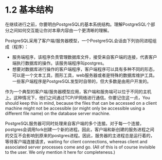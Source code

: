 # 1.2 基本结构

在继续进行之前，你要明白PostgreSQL的基本系统结构。理解PostgreSQL个部分之间如何交互能让你对本章内容由一个更清晰的理解。

PostgreSQL采用了客户端/服务器模型，一个PostgreSQL会话由下列协同进程组成（程序）：
 - 服务端程序，该程序负责管理数据库文件，接受来自客户端的连接，代表客户端执行数据库的操作。该服务端程序叫postgres。
 - 想要对数据库进行操作的客户端程序，客户端程序可以具有多种不同的形态，可以是一个文本工具，图形工具，web服务器或者是特殊的数据库维护工具。一些客户端程序是PostgreSQL发型时自带的，但大多数是由用户开发的。
 
作为一个典型的客户端/服务器模型应用，客户端和服务端可以位于不同的主机上。这种情况下，他们之间通过TCP/IP网络进行通信。你要记住这一点，You should keep this in mind, because the files that can be accessed on a client machine might not be accessible (or might only be accessible using a different file name) on the database server machine.

PostgreSQL服务器可同时处理来自客户端的多个连接。对于每一个连接，postgres会调用fork创建一个新的进程。因此，客户端和新创建的服务进程之间的交互不会影响到原来的postgres进程。因此，服务器的主进程总是运行着的，等待客户端连接请求，waiting for client connections, whereas client and associated server processes come and go. (All of this is of course invisible to the user. We only mention it here for completeness.)
